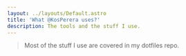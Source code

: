 ```yaml
---
layout: ../layouts/Default.astro
title: 'What @KosPerera uses?'
description: The tools and the stuff I use.
---
```


> Most of the stuff I use are covered in my dotfiles repo.
